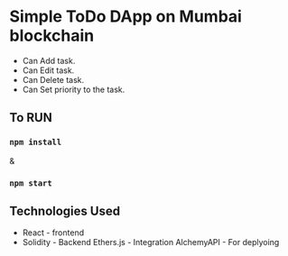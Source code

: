 # Simple ToDo DApp on Mumbai blockchain

* Can Add task.
* Can Edit task.
* Can Delete task.
* Can Set priority to the task.

## To RUN

### `npm install`
&
### `npm start`




## Technologies Used
- React - frontend
- Solidity - Backend
Ethers.js - Integration
AlchemyAPI - For deplyoing
